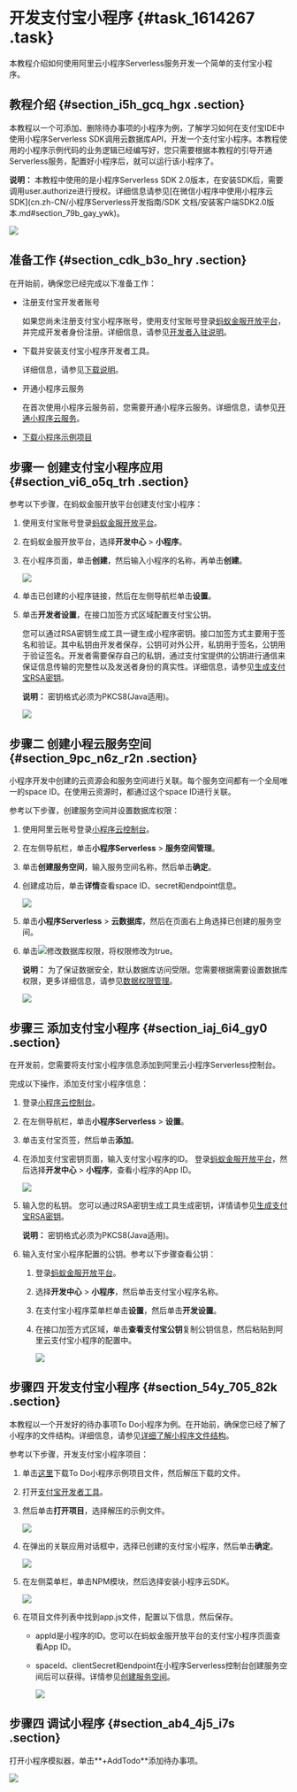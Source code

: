 # 开发支付宝小程序 {#task_1614267 .task}

本教程介绍如何使用阿里云小程序Serverless服务开发一个简单的支付宝小程序。

## 教程介绍 {#section_i5h_gcq_hgx .section}

本教程以一个可添加、删除待办事项的小程序为例，了解学习如何在支付宝IDE中使用小程序Serverless SDK调用云数据库API，开发一个支付宝小程序。本教程使用的小程序示例代码的业务逻辑已经编写好，您只需要根据本教程的引导开通Serverless服务，配置好小程序后，就可以运行该小程序了。

**说明：** 本教程中使用的是小程序Serverless SDK 2.0版本，在安装SDK后，需要调用user.authorize进行授权。详细信息请参见[在微信小程序中使用小程序云SDK](cn.zh-CN/小程序Serverless开发指南/SDK 文档/安装客户端SDK2.0版本.md#section_79b_gay_ywk)。

![](http://static-aliyun-doc.oss-cn-hangzhou.aliyuncs.com/assets/img/682654/156577217755490_zh-CN.png)

## 准备工作 {#section_cdk_b3o_hry .section}

在开始前，确保您已经完成以下准备工作：

-   注册支付宝开发者账号

    如果您尚未注册支付宝小程序账号，使用支付宝账号登录[蚂蚁金服开放平台](https://open.alipay.com/platform/home.htm)，并完成开发者身份注册。详细信息，请参见[开发者入驻说明](https://docs.alipay.com/mini/introduce/register)。

-   下载并安装支付宝小程序开发者工具。

    详细信息，请参见[下载说明](https://docs.alipay.com/mini/ide/download)。

-   开通小程序云服务

    在首次使用小程序云服务前，您需要开通小程序云服务。详细信息，请参见[开通小程序云服务](../cn.zh-CN/开通小程序云服务/开通小程序云服务.md#)。

-   [下载小程序示例项目](https://mpserverless-demo.oss-cn-shanghai.aliyuncs.com/code/alipay/2.x/todo-demo.alipay.zip)

## 步骤一 创建支付宝小程序应用 {#section_vi6_o5q_trh .section}

参考以下步骤，在蚂蚁金服开放平台创建支付宝小程序：

1.  使用支付宝账号登录[蚂蚁金服开放平台](https://open.alipay.com/platform/home.htm)。
2.  在蚂蚁金服开放平台，选择**开发中心** \> **小程序**。
3.  在小程序页面，单击**创建**，然后输入小程序的名称，再单击**创建**。

    ![](http://static-aliyun-doc.oss-cn-hangzhou.aliyuncs.com/assets/img/668843/156577217750031_zh-CN.png)

4.  单击已创建的小程序链接，然后在左侧导航栏单击**设置**。
5.  单击**开发者设置**，在接口加签方式区域配置支付宝公钥。

    您可以通过RSA密钥生成工具一键生成小程序密钥。接口加签方式主要用于签名和验证。其中私钥由开发者保存，公钥可对外公开，私钥用于签名，公钥用于验证签名。开发者需要保存自己的私钥，通过支付宝提供的公钥进行通信来保证信息传输的完整性以及发送者身份的真实性。详细信息，请参见[生成支付宝RSA密钥](cn.zh-CN/小程序Serverless开发指南/设置小程序/添加支付宝小程序/生成支付宝RSA密钥.md#)。

    **说明：** 密钥格式必须为PKCS8\(Java适用\)。

    ![](http://static-aliyun-doc.oss-cn-hangzhou.aliyuncs.com/assets/img/668843/156577217750047_zh-CN.png)


## 步骤二 创建小程云服务空间 {#section_9pc_n6z_r2n .section}

小程序开发中创建的云资源会和服务空间进行关联。每个服务空间都有一个全局唯一的space ID。在使用云资源时，都通过这个space ID进行关联。

参考以下步骤，创建服务空间并设置数据库权限：

1.  使用阿里云账号登录[小程序云控制台](https://mp.console.aliyun.com)。
2.  在左侧导航栏，单击**小程序Serverless** \> **服务空间管理**。
3.  单击**创建服务空间**，输入服务空间名称，然后单击**确定**。
4.  创建成功后，单击**详情**查看space ID、secret和endpoint信息。 

    ![](http://static-aliyun-doc.oss-cn-hangzhou.aliyuncs.com/assets/img/682654/156577217850639_zh-CN.png)

5.  单击**小程序Serverless** \> **云数据库**，然后在页面右上角选择已创建的服务空间。
6.  单击![](http://static-aliyun-doc.oss-cn-hangzhou.aliyuncs.com/assets/img/630701/156577217850625_zh-CN.png)修改数据库权限，将权限修改为true。 

    **说明：** 为了保证数据安全，默认数据库访问受限。您需要根据需要设置数据库权限，更多详细信息，请参见[数据权限管理](cn.zh-CN/小程序Serverless开发指南/数据存储/数据权限管理.md#)。

    ![](http://static-aliyun-doc.oss-cn-hangzhou.aliyuncs.com/assets/img/682654/156577217850656_zh-CN.png)


## 步骤三 添加支付宝小程序 {#section_iaj_6i4_gy0 .section}

在开发前，您需要将支付宝小程序信息添加到阿里云小程序Serverless控制台。

完成以下操作，添加支付宝小程序信息：

1.  登录[小程序云控制台](https://mp.console.aliyun.com)。
2.  在左侧导航栏，单击**小程序Serverless** \> **设置**。
3.  单击支付宝页签，然后单击**添加**。
4.  在添加支付宝密钥页面，输入支付宝小程序的ID。 登录[蚂蚁金服开放平台](https://open.alipay.com/platform/manageHome.htm)，然后选择**开发中心** \> **小程序**，查看小程序的App ID。

    ![](http://static-aliyun-doc.oss-cn-hangzhou.aliyuncs.com/assets/img/668843/156577217750031_zh-CN.png)

5.  输入您的私钥。 您可以通过RSA密钥生成工具生成密钥，详情请参见[生成支付宝RSA密钥](cn.zh-CN/小程序Serverless开发指南/设置小程序/添加支付宝小程序/生成支付宝RSA密钥.md#)。

    **说明：** 密钥格式必须为PKCS8\(Java适用\)。

6.  输入支付宝小程序配置的公钥。参考以下步骤查看公钥： 
    1.  登录[蚂蚁金服开放平台](https://open.alipay.com/platform/manageHome.htm)。
    2.  选择**开发中心** \> **小程序**，然后单击支付宝小程序名称。
    3.  在支付宝小程序菜单栏单击**设置**，然后单击**开发设置**。
    4.  在接口加签方式区域，单击**查看支付宝公钥**复制公钥信息，然后粘贴到阿里云支付宝小程序的配置中。 

        ![](http://static-aliyun-doc.oss-cn-hangzhou.aliyuncs.com/assets/img/668843/156577217851647_zh-CN.png)


## 步骤四 开发支付宝小程序 {#section_54y_705_82k .section}

本教程以一个开发好的待办事项To Do小程序为例。在开始前，确保您已经了解了小程序的文件结构。详细信息，请参见[详细了解小程序文件结构](https://docs.alipay.com/mini/developer/todo-demo-detail)。

参考以下步骤，开发支付宝小程序项目：

1.  单击[这里](https://mpserverless-demo.oss-cn-shanghai.aliyuncs.com/code/alipay/2.x/todo-demo.alipay.zip)下载To Do小程序示例项目文件，然后解压下载的文件。
2.  打开[支付宝开发者工具](https://docs.alipay.com/mini/ide/download)。
3.  然后单击**打开项目**，选择解压的示例文件。

    ![](http://static-aliyun-doc.oss-cn-hangzhou.aliyuncs.com/assets/img/586602/156577217850110_zh-CN.png)

4.  在弹出的关联应用对话框中，选择已创建的支付宝小程序，然后单击**确定**。

    ![](http://static-aliyun-doc.oss-cn-hangzhou.aliyuncs.com/assets/img/682654/156577217950643_zh-CN.png)

5.  在左侧菜单栏，单击NPM模块，然后选择安装小程序云SDK。

    ![](http://static-aliyun-doc.oss-cn-hangzhou.aliyuncs.com/assets/img/682654/156577217950646_zh-CN.png)

6.  在项目文件列表中找到app.js文件，配置以下信息，然后保存。
    -   appId是小程序的ID。您可以在蚂蚁金服开放平台的支付宝小程序页面查看App ID。
    -   spaceId、clientSecret和endpoint在小程序Serverless控制台创建服务空间后可以获得。详情参见[创建服务空间](cn.zh-CN/小程序Serverless开发指南/服务空间管理/创建服务空间.md#)。

        ![](http://static-aliyun-doc.oss-cn-hangzhou.aliyuncs.com/assets/img/682654/156577217950650_zh-CN.png)


## 步骤四 调试小程序 {#section_ab4_4j5_i7s .section}

打开小程序模拟器，单击**+AddTodo**添加待办事项。

![](http://static-aliyun-doc.oss-cn-hangzhou.aliyuncs.com/assets/img/682654/156577217950659_zh-CN.png)


